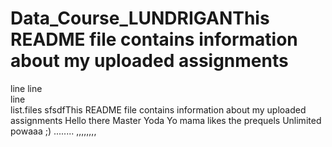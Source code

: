 # Data_Course_LUNDRIGANThis README file contains information about my uploaded assignments
line
line         
line  
list.files
sfsdfThis README file contains information about my uploaded assignments
Hello there
Master Yoda
Yo mama likes the prequels
Unlimited powaaa
;)
........
,,,,,,,,
